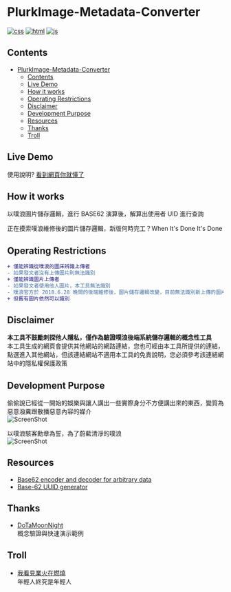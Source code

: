 # PlurkImage-Metadata-Converter
[![css](https://github.takahashi65.info/lib_badge/uses-css.svg)](https://www.w3.org/Style/CSS/) 
[![html](https://github.takahashi65.info/lib_badge/uses-html.svg)](https://html.spec.whatwg.org/)
[![js](https://github.takahashi65.info/lib_badge/uses-js.svg)](https://www.javascript.com/)

## Contents
- [PlurkImage-Metadata-Converter](#plurkimage-metadata-converter)
  * [Contents](#Contents)
  * [Live Demo](#live-Demo)
  * [How it works](#how-it-works)
  * [Operating Restrictions](#operating-restrictions)
  * [Disclaimer](#disclaimer)
  * [Development Purpose](#development-purpose)
  * [Resources](#resources)
  * [Thanks](#thanks)
  * [Troll](#troll)

## Live Demo
使用說明? [看到網頁你就懂了](https://takahashi65.info/plurk/anonymous_probe.html)
  
## How it works
以噗浪圖片儲存邏輯，進行 BASE62 演算後，解算出使用者 UID 進行查詢  
  
正在摸索噗浪維修後的圖片儲存邏輯，新版何時完工？When It's Done It's Done  

## Operating Restrictions
```diff
+ 僅能辨識從噗浪的圖床辨識上傳者
- 如果發文者沒有上傳圖片則無法識別
+ 僅能辨識圖片上傳者
- 如果發文者使用他人圖片，本工具無法識別
- 噗浪官方於 2018.6.28 晚間的後端維修後，圖片儲存邏輯改變，目前無法識別新上傳的圖片
+ 但舊有圖片依然可以識別
```

## Disclaimer
**本工具不鼓勵刺探他人隱私，僅作為驗證噗浪後端系統儲存邏輯的概念性工具**  
本工具生成的網頁會提供其他網站的網路連結，您也可經由本工具所提供的連結，點選進入其他網站，但該連結網站不適用本工具的免責說明，您必須參考該連結網站中的隱私權保護政策

## Development Purpose  
偷偷說已經從一開始的娛樂與讓人講出一些實際身分不方便講出來的東西，變質為惡意潑糞跟散播惡意內容的媒介  
![ScreenShot](https://github.takahashi65.info/lib_img/github_this_is_fine.png)  

以噗浪駭客勳章為誓，為了蔚藍清淨的噗浪  
![ScreenShot](https://github.takahashi65.info/lib_img/github_Plurk_icon.png)  

## Resources
- [Base62 encoder and decoder for arbitrary data](https://github.com/tuupola/base62)  
- [Base-62 UUID generator](https://github.com/shanehughes3/uuid62) 

## Thanks
- [DoTaMoonNight](https://www.plurk.com/DoTaMoonNight)   
概念驗證與快速演示範例

## Troll
- [我看見業火在燃燒](https://www.plurk.com/p/mty8zp)  
年輕人終究是年輕人